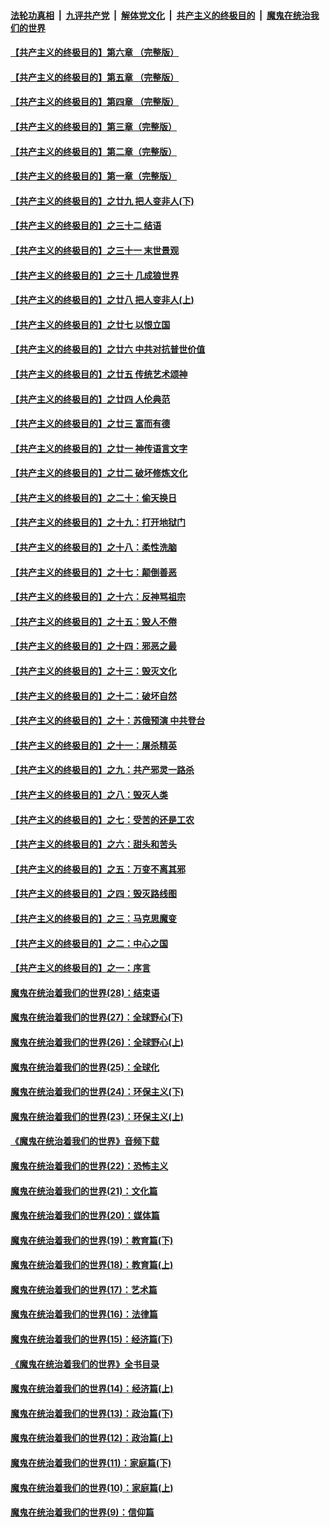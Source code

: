 ####  [法轮功真相](../../../../basic/blob/master/README.md?t=11291426) &nbsp;|&nbsp; [九评共产党](../../../../9ping.md/blob/master/README.md?t=11291426) &nbsp;|&nbsp; [解体党文化](../../../../jtdwh.md/blob/master/README.md?t=11291426)  &nbsp;|&nbsp; [共产主义的终极目的](../../../../gczydzjmd.md/blob/master/README.md?t=11291426) &nbsp;|&nbsp; [魔鬼在统治我们的世界](../../../../mgztzwmdsj.md/blob/master/README.md?t=11291426) 

#### [【共产主义的终极目的】第六章 （完整版）](../pages/nsc422/n11428913.md?t=11291426) 

#### [【共产主义的终极目的】第五章 （完整版）](../pages/nsc422/n11428912.md?t=11291426) 

#### [【共产主义的终极目的】第四章 （完整版）](../pages/nsc422/n11428907.md?t=11291426) 

#### [【共产主义的终极目的】第三章（完整版）](../pages/nsc422/n11428848.md?t=11291426) 

#### [【共产主义的终极目的】第二章（完整版）](../pages/nsc422/n11428831.md?t=11291426) 

#### [【共产主义的终极目的】第一章（完整版）](../pages/nsc422/n11417651.md?t=11291426) 

#### [【共产主义的终极目的】之廿九 把人变非人(下)](../pages/nsc422/n11344140.md?t=11291426) 

#### [【共产主义的终极目的】之三十二 结语](../pages/nsc422/n11360535.md?t=11291426) 

#### [【共产主义的终极目的】之三十一 末世景观](../pages/nsc422/n11351129.md?t=11291426) 

#### [【共产主义的终极目的】之三十 几成狼世界](../pages/nsc422/n11348280.md?t=11291426) 

#### [【共产主义的终极目的】之廿八 把人变非人(上)](../pages/nsc422/n11340492.md?t=11291426) 

#### [【共产主义的终极目的】之廿七 以恨立国](../pages/nsc422/n11336944.md?t=11291426) 

#### [【共产主义的终极目的】之廿六 中共对抗普世价值](../pages/nsc422/n11324785.md?t=11291426) 

#### [【共产主义的终极目的】之廿五 传统艺术颂神](../pages/nsc422/n11296396.md?t=11291426) 

#### [【共产主义的终极目的】之廿四 人伦典范](../pages/nsc422/n11296397.md?t=11291426) 

#### [【共产主义的终极目的】之廿三 富而有德](../pages/nsc422/n11283598.md?t=11291426) 

#### [【共产主义的终极目的】之廿一 神传语言文字](../pages/nsc422/n11263265.md?t=11291426) 

#### [【共产主义的终极目的】之廿二 破坏修炼文化](../pages/nsc422/n11245728.md?t=11291426) 

#### [【共产主义的终极目的】之二十：偷天换日](../pages/nsc422/n11238846.md?t=11291426) 

#### [【共产主义的终极目的】之十九：打开地狱门](../pages/nsc422/n11206376.md?t=11291426) 

#### [【共产主义的终极目的】之十八：柔性洗脑](../pages/nsc422/n11199994.md?t=11291426) 

#### [【共产主义的终极目的】之十七：颠倒善恶](../pages/nsc422/n11179782.md?t=11291426) 

#### [【共产主义的终极目的】之十六：反神骂祖宗](../pages/nsc422/n11166798.md?t=11291426) 

#### [【共产主义的终极目的】之十五：毁人不倦](../pages/nsc422/n11166792.md?t=11291426) 

#### [【共产主义的终极目的】之十四：邪恶之最](../pages/nsc422/n11150249.md?t=11291426) 

#### [【共产主义的终极目的】之十三：毁灭文化](../pages/nsc422/n11135227.md?t=11291426) 

#### [【共产主义的终极目的】之十二：破坏自然](../pages/nsc422/n11135214.md?t=11291426) 

#### [【共产主义的终极目的】之十：苏俄预演 中共登台](../pages/nsc422/n11118424.md?t=11291426) 

#### [【共产主义的终极目的】之十一：屠杀精英](../pages/nsc422/n11118442.md?t=11291426) 

#### [【共产主义的终极目的】之九：共产邪灵一路杀](../pages/nsc422/n11114139.md?t=11291426) 

#### [【共产主义的终极目的】之八：毁灭人类](../pages/nsc422/n11108503.md?t=11291426) 

#### [【共产主义的终极目的】之七：受苦的还是工农](../pages/nsc422/n11101809.md?t=11291426) 

#### [【共产主义的终极目的】之六：甜头和苦头](../pages/nsc422/n11096971.md?t=11291426) 

#### [【共产主义的终极目的】之五：万变不离其邪](../pages/nsc422/n11091285.md?t=11291426) 

#### [【共产主义的终极目的】之四：毁灭路线图](../pages/nsc422/n11086284.md?t=11291426) 

#### [【共产主义的终极目的】之三：马克思魔变](../pages/nsc422/n11061941.md?t=11291426) 

#### [【共产主义的终极目的】之二：中心之国](../pages/nsc422/n11047728.md?t=11291426) 

#### [【共产主义的终极目的】之一：序言](../pages/nsc422/n11086077.md?t=11291426) 

#### [魔鬼在统治着我们的世界(28)：结束语](../pages/nsc422/n10936246.md?t=11291426) 

#### [魔鬼在统治着我们的世界(27)：全球野心(下)](../pages/nsc422/n10928319.md?t=11291426) 

#### [魔鬼在统治着我们的世界(26)：全球野心(上)](../pages/nsc422/n10900318.md?t=11291426) 

#### [魔鬼在统治着我们的世界(25)：全球化](../pages/nsc422/n10788205.md?t=11291426) 

#### [魔鬼在统治着我们的世界(24)：环保主义(下)](../pages/nsc422/n10695307.md?t=11291426) 

#### [魔鬼在统治着我们的世界(23)：环保主义(上)](../pages/nsc422/n10688613.md?t=11291426) 

#### [《魔鬼在统治着我们的世界》音频下载](../pages/nsc422/n10635553.md?t=11291426) 

#### [魔鬼在统治着我们的世界(22)：恐怖主义](../pages/nsc422/n10614727.md?t=11291426) 

#### [魔鬼在统治着我们的世界(21)：文化篇](../pages/nsc422/n10597706.md?t=11291426) 

#### [魔鬼在统治着我们的世界(20)：媒体篇](../pages/nsc422/n10586579.md?t=11291426) 

#### [魔鬼在统治着我们的世界(19)：教育篇(下)](../pages/nsc422/n10564808.md?t=11291426) 

#### [魔鬼在统治着我们的世界(18)：教育篇(上)](../pages/nsc422/n10526970.md?t=11291426) 

#### [魔鬼在统治着我们的世界(17)：艺术篇](../pages/nsc422/n10499093.md?t=11291426) 

#### [魔鬼在统治着我们的世界(16)：法律篇](../pages/nsc422/n10485969.md?t=11291426) 

#### [魔鬼在统治着我们的世界(15)：经济篇(下)](../pages/nsc422/n10469975.md?t=11291426) 

#### [《魔鬼在统治着我们的世界》全书目录](../pages/nsc422/n10464261.md?t=11291426) 

#### [魔鬼在统治着我们的世界(14)：经济篇(上)](../pages/nsc422/n10457370.md?t=11291426) 

#### [魔鬼在统治着我们的世界(13)：政治篇(下)](../pages/nsc422/n10448270.md?t=11291426) 

#### [魔鬼在统治着我们的世界(12)：政治篇(上)](../pages/nsc422/n10444576.md?t=11291426) 

#### [魔鬼在统治着我们的世界(11)：家庭篇(下)](../pages/nsc422/n10440961.md?t=11291426) 

#### [魔鬼在统治着我们的世界(10)：家庭篇(上)](../pages/nsc422/n10435448.md?t=11291426) 

#### [魔鬼在统治着我们的世界(9)：信仰篇](../pages/nsc422/n10432159.md?t=11291426) 

